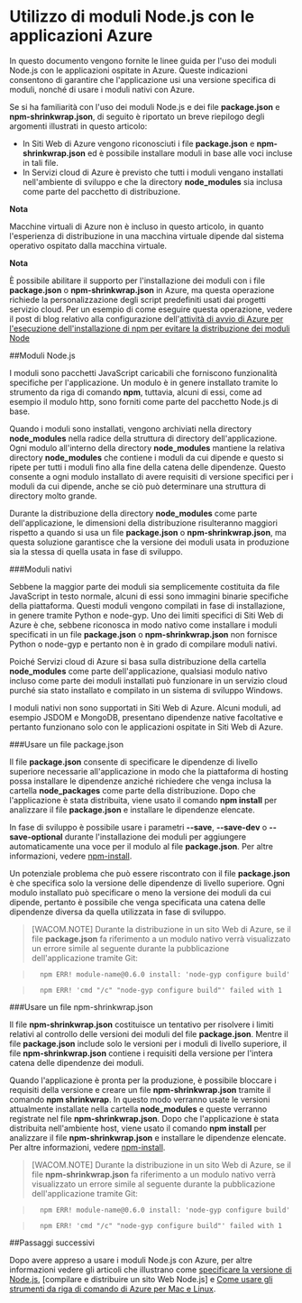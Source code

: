 <properties 
	pageTitle="Uso di moduli Node.js" 
	description="" 
	services="" 
	documentationCenter="nodejs" 
	title="Using Node.js Modules with Azure applications" 
	authors="larryfr" 
	manager="wpickett" 
	editor="mollybos" />

<tags 
	ms.service="na" 
	ms.workload="na" 
	ms.tgt_pltfrm="na" 
	ms.devlang="nodejs" 
	ms.topic="article" 
	ms.date="09/17/2014" 
	ms.author="larryfr" />





# Utilizzo di moduli Node.js con le applicazioni Azure

In questo documento vengono fornite le linee guida per l'uso dei moduli Node.js con le applicazioni ospitate in Azure. Queste indicazioni consentono di garantire che l'applicazione usi una versione specifica di moduli, nonché di usare i moduli nativi con Azure.

Se si ha familiarità con l'uso dei moduli Node.js e dei file **package.json** e **npm-shrinkwrap.json**, di seguito è riportato un breve riepilogo degli argomenti illustrati in questo articolo:

* In Siti Web di Azure vengono riconosciuti i file **package.json** e **npm-shrinkwrap.json** ed è possibile installare moduli in base alle voci incluse in tali file.
* In Servizi cloud di Azure è previsto che tutti i moduli vengano installati nell'ambiente di sviluppo e che la directory **node_modules** sia inclusa come parte del pacchetto di distribuzione.

<div class="dev-callout">
<strong>Nota</strong>
<p>Macchine virtuali di Azure non è incluso in questo articolo, in quanto l'esperienza di distribuzione in una macchina virtuale dipende dal sistema operativo ospitato dalla macchina virtuale.</p>
</div>

<div class="dev-callout">
<strong>Nota</strong>
<p>È possibile abilitare il supporto per l'installazione dei moduli con i file <b>package.json</b> o <b>npm-shrinkwrap.json</b> in Azure, ma questa operazione richiede la personalizzazione degli script predefiniti usati dai progetti servizio cloud. Per un esempio di come eseguire questa operazione, vedere il post di blog relativo alla configurazione dell'<a href="http://nodeblog.azurewebsites.net/startup-task-to-run-npm-in-azure">attività di avvio di Azure per l'esecuzione dell'installazione di npm per evitare la distribuzione dei moduli Node </a></p>
</div>

##Moduli Node.js

I moduli sono pacchetti JavaScript caricabili che forniscono funzionalità specifiche per l'applicazione. Un modulo è in genere installato tramite lo strumento da riga di comando **npm**, tuttavia, alcuni di essi, come ad esempio il modulo http, sono forniti come parte del pacchetto Node.js di base.

Quando i moduli sono installati, vengono archiviati nella directory **node_modules** nella radice della struttura di directory dell'applicazione. Ogni modulo all'interno della directory **node_modules** mantiene la relativa directory **node_modules** che contiene i moduli da cui dipende e questo si ripete per tutti i moduli fino alla fine della catena delle dipendenze. Questo consente a ogni modulo installato di avere requisiti di versione specifici per i moduli da cui dipende, anche se ciò può determinare una struttura di directory molto grande.

Durante la distribuzione della directory **node_modules** come parte dell'applicazione, le dimensioni della distribuzione risulteranno maggiori rispetto a quando si usa un file **package.json** o **npm-shrinkwrap.json**, ma questa soluzione garantisce che la versione dei moduli usata in produzione sia la stessa di quella usata in fase di sviluppo.

###Moduli nativi

Sebbene la maggior parte dei moduli sia semplicemente costituita da file JavaScript in testo normale, alcuni di essi sono immagini binarie specifiche della piattaforma. Questi moduli vengono compilati in fase di installazione, in genere tramite Python e node-gyp. Uno dei limiti specifici di Siti Web di Azure è che, sebbene riconosca in modo nativo come installare i moduli specificati in un file **package.json** o **npm-shrinkwrap.json** non fornisce Python o node-gyp e pertanto non è in grado di compilare moduli nativi.

Poiché Servizi cloud di Azure si basa sulla distribuzione della cartella **node_modules** come parte dell'applicazione, qualsiasi modulo nativo incluso come parte dei moduli installati può funzionare in un servizio cloud purché sia stato installato e compilato in un sistema di sviluppo Windows. 

I moduli nativi non sono supportati in Siti Web di Azure. Alcuni moduli, ad esempio JSDOM e MongoDB, presentano dipendenze native facoltative e pertanto funzionano solo con le applicazioni ospitate in Siti Web di Azure.

###Usare un file package.json

Il file **package.json** consente di specificare le dipendenze di livello superiore necessarie all'applicazione in modo che la piattaforma di hosting possa installare le dipendenze anziché richiedere che venga inclusa la cartella **node_packages** come parte della distribuzione. Dopo che l'applicazione è stata distribuita, viene usato il comando **npm install** per analizzare il file **package.json** e installare le dipendenze elencate.

In fase di sviluppo è possibile usare i parametri **--save**, **--save-dev** o **--save-optional** durante l'installazione dei moduli per aggiungere automaticamente una voce per il modulo al file **package.json**. Per altre informazioni, vedere [npm-install](https://npmjs.org/doc/install.html).

Un potenziale problema che può essere riscontrato con il file **package.json** è che specifica solo la versione delle dipendenze di livello superiore. Ogni modulo installato può specificare o meno la versione dei moduli da cui dipende, pertanto è possibile che venga specificata una catena delle dipendenze diversa da quella utilizzata in fase di sviluppo. 

> [WACOM.NOTE]
> Durante la distribuzione in un sito Web di Azure, se il file <b>package.json</b> fa riferimento a un modulo nativo verrà visualizzato un errore simile al seguente durante la pubblicazione dell'applicazione tramite Git:

>		npm ERR! module-name@0.6.0 install: 'node-gyp configure build'

>		npm ERR! 'cmd "/c" "node-gyp configure build"' failed with 1	


###Usare un file npm-shrinkwrap.json

Il file **npm-shrinkwrap.json** costituisce un tentativo per risolvere i limiti relativi al controllo delle versioni dei moduli del file **package.json**. Mentre il file **package.json** include solo le versioni per i moduli di livello superiore, il file **npm-shrinkwrap.json** contiene i requisiti della versione per l'intera catena delle dipendenze dei moduli.

Quando l'applicazione è pronta per la produzione, è possibile bloccare i requisiti della versione e creare un file **npm-shrinkwrap.json** tramite il comando **npm shrinkwrap**. In questo modo verranno usate le versioni attualmente installate nella cartella **node_modules** e queste verranno registrate nel file **npm-shrinkwrap.json**. Dopo che l'applicazione è stata distribuita nell'ambiente host, viene usato il comando **npm install** per analizzare il file **npm-shrinkwrap.json** e installare le dipendenze elencate. Per altre informazioni, vedere [npm-install](https://npmjs.org/doc/install.html).

> [WACOM.NOTE]
>Durante la distribuzione in un sito Web di Azure, se il file <b>npm-shrinkwrap.json</b> fa riferimento a un modulo nativo verrà visualizzato un errore simile al seguente durante la pubblicazione dell'applicazione tramite Git:
		
>		npm ERR! module-name@0.6.0 install: 'node-gyp configure build'

>		npm ERR! 'cmd "/c" "node-gyp configure build"' failed with 1


##Passaggi successivi

Dopo avere appreso a usare i moduli Node.js con Azure, per altre informazioni vedere gli articoli che illustrano come [specificare la versione di Node.js], [compilare e distribuire un sito Web Node.js] e [Come usare gli strumenti da riga di comando di Azure per Mac e Linux].

[specificare la versione di Node.js]: /it-it/documentation/articles/nodejs-specify-node-version-azure-apps/
[Come usare gli strumenti da riga di comando di Azure per Mac e Linux]: /it-it/documentation/articles/xplat-cli/
[creare e distribuire un sito Web Node.js]: /it-it/documentation/articles/web-sites-nodejs-develop-deploy-mac/
[Applicazione Web Node.js con archiviazione in MongoDB (MongoLab)]: /it-it/documentation/articles/store-mongolab-web-sites-nodejs-store-data-mongodb/
[Pubblicazione con Git]: /it-it/documentation/articles/web-sites-publish-source-control/
[Creazione e distribuzione di un'applicazione Node.js a un Servizio cloud di Azure]: /it-it/documentation/articles/cloud-services-nodejs-develop-deploy-app/



<!--HONumber=46--> 

<!--HONumber=46--> 

